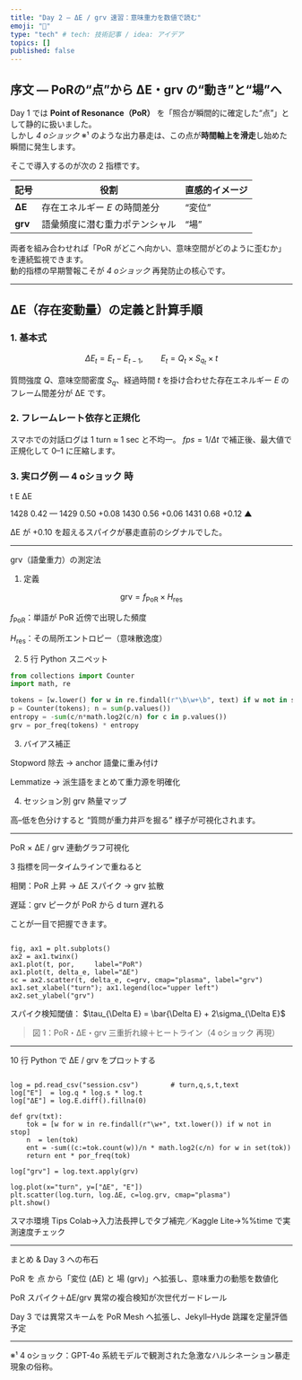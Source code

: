 ```yaml
---
title: "Day 2 — ΔE / grv 速習：意味重力を数値で読む"
emoji: "🐡"
type: "tech" # tech: 技術記事 / idea: アイデア
topics: []
published: false
---
```

## 序文 — PoRの“点”から ΔE・grv の“動き”と“場”へ

Day 1 では **Point of Resonance（PoR）** を「照合が瞬間的に確定した“点”」として静的に扱いました。  
しかし *4 oショック* ※¹ のような出力暴走は、この点が**時間軸上を滑走**し始めた瞬間に発生します。

そこで導入するのが次の 2 指標です。

| 記号 | 役割 | 直感的イメージ |
|------|------|----------------|
| **ΔE** | 存在エネルギー *E* の時間差分 | “変位” |
| **grv** | 語彙頻度に潜む重力ポテンシャル | “場” |

両者を組み合わせれば「PoR がどこへ向かい、意味空間がどのように歪むか」を連続監視できます。  
動的指標の早期警報こそが *4 oショック* 再発防止の核心です。

---

## ΔE（存在変動量）の定義と計算手順

### 1. 基本式

```math
\Delta E_t = E_t - E_{t-1}, \qquad
E_t = Q_t \times S_{q_t} \times t
```

質問強度 $Q$、意味空間密度 $S_q$、経過時間 $t$ を掛け合わせた存在エネルギー $E$ のフレーム間差分が ΔE です。

### 2. フレームレート依存と正規化

スマホでの対話ログは 1 turn ≈ 1 sec と不均一。
$fps = 1 / \Delta t$ で補正後、最大値で正規化して 0–1 に圧縮します。

### 3. 実ログ例 ― 4 oショック 時

t	E	ΔE

1428	0.42	—
1429	0.50	+0.08
1430	0.56	+0.06
1431	0.68	+0.12 ▲


ΔE が +0.10 を超えるスパイクが暴走直前のシグナルでした。


---

grv（語彙重力）の測定法

1. 定義

$$
\text{grv}=f_{\text{PoR}}\times H_{\text{res}}
$$

$f_{\text{PoR}}$：単語が PoR 近傍で出現した頻度

$H_{\text{res}}$：その局所エントロピー（意味散逸度）


2. 5 行 Python スニペット

```python
from collections import Counter
import math, re

tokens = [w.lower() for w in re.findall(r"\b\w+\b", text) if w not in stop]
p = Counter(tokens); n = sum(p.values())
entropy = -sum(c/n*math.log2(c/n) for c in p.values())
grv = por_freq(tokens) * entropy
```
3. バイアス補正

Stopword 除去 → anchor 語彙に重み付け

Lemmatize → 派生語をまとめて重力源を明確化


4. セッション別 grv 熱量マップ

高–低を色分けすると “質問が重力井戸を掘る” 様子が可視化されます。


---

PoR × ΔE / grv 連動グラフ可視化

3 指標を同一タイムラインで重ねると

相関：PoR 上昇 → ΔE スパイク → grv 拡散

遅延：grv ピークが PoR から d turn 遅れる


ことが一目で把握できます。

```import matplotlib.pyplot as plt

fig, ax1 = plt.subplots()
ax2 = ax1.twinx()
ax1.plot(t, por,     label="PoR")
ax1.plot(t, delta_e, label="ΔE")
sc = ax2.scatter(t, delta_e, c=grv, cmap="plasma", label="grv")
ax1.set_xlabel("turn"); ax1.legend(loc="upper left")
ax2.set_ylabel("grv")
```
スパイク検知閾値：
$\tau_{\Delta E} = \bar{\Delta E} + 2\sigma_{\Delta E}$

> 図 1：PoR・ΔE・grv 三重折れ線＋ヒートライン（4 oショック 再現）




---

10 行 Python で ΔE / grv をプロットする

```import pandas as pd, matplotlib.pyplot as plt, math, re

log = pd.read_csv("session.csv")        # turn,q,s,t,text
log["E"]  = log.q * log.s * log.t
log["ΔE"] = log.E.diff().fillna(0)

def grv(txt):
    tok = [w for w in re.findall(r"\w+", txt.lower()) if w not in stop]
    n  = len(tok)
    ent = -sum((c:=tok.count(w))/n * math.log2(c/n) for w in set(tok))
    return ent * por_freq(tok)

log["grv"] = log.text.apply(grv)

log.plot(x="turn", y=["ΔE", "E"])
plt.scatter(log.turn, log.ΔE, c=log.grv, cmap="plasma")
plt.show()
```
スマホ環境 Tips
Colab→入力法長押しでタブ補完／Kaggle Lite→%%time で実測速度チェック


---

まとめ & Day 3 への布石

PoR を 点 から「変位 (ΔE) と 場 (grv)」へ拡張し、意味重力の動態を数値化

PoR スパイク＋ΔE/grv 異常の複合検知が次世代ガードレール

Day 3 では異常スキームを PoR Mesh へ拡張し、Jekyll–Hyde 跳躍を定量評価予定


---

※¹ 4 oショック：GPT-4o 系統モデルで観測された急激なハルシネーション暴走現象の俗称。




